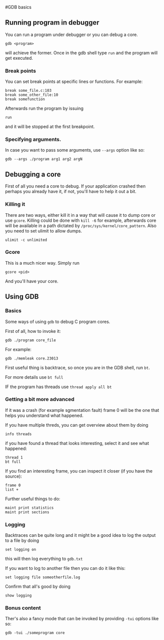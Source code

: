#GDB basics
## Running program in debugger 
You can run a program under debugger or you can debug a core.
```
gdb <program>
```
will achieve the former.
Once in the gdb shell type `run` and the program will get executed.

### Break points
You can set break points at specific lines or functions.
For example:
```
break some_file.c:103
break some_other_file:10
break somefunction
```
Afterwards run the program by issuing
```
run
```
and it will be stopped at the first breakpoint.

### Specifying arguments.
In case you want to pass some arguments, use `--args` option like so:

```
gdb --args ./program arg1 arg2 argN
```



## Debugging a core
First of all you need a core to debug. 
If your application crashed then perhaps you already have it, if not, you'll have to help it out a bit.
### Killing it
There are two ways, either kill it in a way that will cause it to dump core or use `gcore`.
Killing could be done with `kill -6` for example, afterwards core will be available in a path dictated by `/proc/sys/kernel/core_pattern`. Also you need to set ulimit to allow dumps. 
```
ulimit -c unlimited
```
### Gcore
This is a much nicer way.
Simply run 
```
gcore <pid>
```
And you'll have your core.

## Using GDB
### Basics

Some ways of using `gdb` to debug C program cores.

First of all, how to invoke it:
```
gdb ./program core_file
```

For example:
```
gdb ./memleak core.23013
```

First useful thing is backtrace, so once you are in the GDB shell, run `bt`.

For more details use `bt full`

IF the program has threads use `thread apply all bt`

### Getting a bit more advanced 
If it was a crash (for example sgmentation fault) frame 0 will be the one that helps you understand what happened.

If you have multiple threds, you can get overview about them by doing

```
info threads
```

if you have found a thread that looks interesting, select it and see what happened:

```
thread 1
bt full
```

If you find an interesting frame, you can inspect it closer (if you have the source):
```
frame 0
list +
```


Further useful things to do:
```
maint print statistics
maint print sections
```
### Logging 
Backtraces can be quite long and it might be a good idea to log the output to a file by doing
```
set logging on
```
this will then log everything to `gdb.txt`

If you want to log to another file then you can do it like this:
```
set logging file someotherfile.log
```
Confirm that all's good by doing
```
show logging
```


### Bonus content
Ther's also a fancy mode that can be invoked by providing `-tui` options like so:
```
gdb -tui ./someprogram core
```
